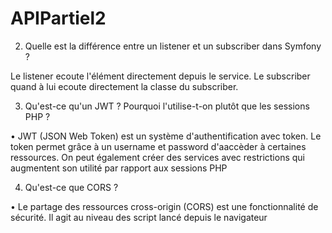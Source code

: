 # APIPartiel2

2.    Quelle est la différence entre un listener et un subscriber dans Symfony ?

Le listener ecoute l'élément directement depuis le service. Le subscriber quand à lui ecoute directement la classe du subscriber.


3.    Qu'est-ce qu'un JWT ? Pourquoi l'utilise-t-on plutôt que les sessions PHP ?

•    JWT (JSON Web Token) est un système d'authentification avec token. Le token permet grâce à un username et password d'aaccèder à certaines ressources. On peut également créer des services avec restrictions qui augmentent son utilité par rapport aux sessions PHP


4.    Qu'est-ce que CORS ?

•    Le partage des ressources cross-origin (CORS) est une fonctionnalité de sécurité. Il agit au niveau des script lancé depuis le navigateur 
